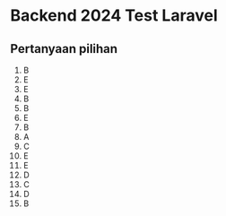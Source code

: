 # Backend 2024 Test Laravel

## Pertanyaan pilihan

1. B
2. E
3. E
4. B
5. B
6. E
7. B
8. A
9. C
10. E
11. E
12. D
13. C
14. D
15. B
